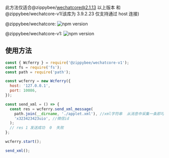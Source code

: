 此方法仅适合@zippybee/wechatcore@2.1.13 以上版本 和 @zippybee/wechatcore-v1(该库为 3.9.2.23 仅支持通过 host 连接)

@zippybee/wechatcore: ![npm version](https://img.shields.io/npm/v/@zippybee/wechatcore.svg)

@zippybee/wechatcore-v1: ![npm version](https://img.shields.io/npm/v/@zippybee/wechatcore-v1.svg)

## 使用方法

```javascript
const { Wcferry } = require('@zippybee/wechatcore-v1');
const fs = require('fs');
const path = require('path');

const wcferry = new Wcferry({
  host: '127.0.0.1',
  port: 10086,
});

const send_xml = () => {
  const res = wcferry.send_xml_message(
    path.join(__dirname, './applet.xml'), //xml字符串  从消息中采集一条即可
    'x323423423uio', //微信id
  );
  // res 1 发送成功  0  失败
};

wcferry.start();

send_xml();
```
